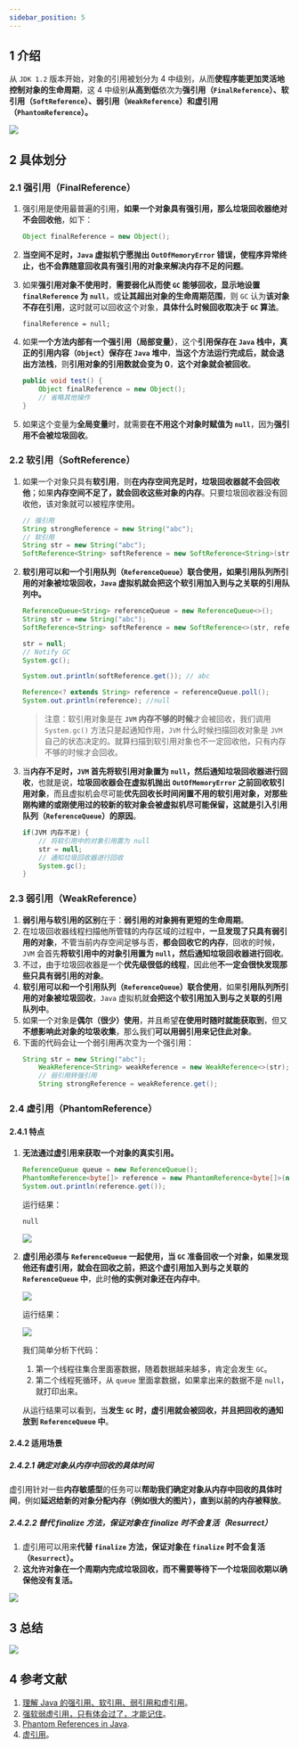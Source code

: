 ```yaml
---
sidebar_position: 5
---
```


## 1 介绍

从 `JDK 1.2` 版本开始，对象的引用被划分为 4 中级别，从而**使程序能更加灵活地控制对象的生命周期**，这 4 中级别**从高到低**依次为**强引用（`FinalReference`）、软引用（`SoftReference`）、弱引用（`WeakReference`）和虚引用（`PhantomReference`）。**

![](https://ricear.com/media/202105//1621914616.5661292.png)

## 2 具体划分

### 2.1 强引用（FinalReference）

1. 强引用是使用最普遍的引用，**如果一个对象具有强引用，那么垃圾回收器绝对不会回收他**，如下：
   
   ```java
   Object finalReference = new Object();
   ```
2. **当空间不足时，`Java` 虚拟机宁愿抛出 `OutOfMemoryError` 错误，使程序异常终止，也不会靠随意回收具有强引用的对象来解决内存不足的问题**。
3. 如果**强引用对象不使用时**，**需要弱化从而使 `GC` 能够回收，显示地设置 `finalReference` 为 `null`**，或**让其超出对象的生命周期范围**，则 `GC` 认为**该对象不存在引用**，这时就可以回收这个对象，**具体什么时候回收取决于 `GC` 算法**。
   
   ```
   finalReference = null;
   ```
4. 如果**一个方法内部有一个强引用（局部变量）**，这个**引用保存在 `Java` 栈中，真正的引用内容（`Object`）保存在 `Java` 堆中**，**当这个方法运行完成后，就会退出方法栈**，则**引用对象的引用数就会变为 0**，**这个对象就会被回收**。
   
   ```java
   public void test() {
       Object finalReference = new Object();
       // 省略其他操作
   }
   ```
5. 如果这个变量为**全局变量**时，就需要**在不用这个对象时赋值为 `null`**，因为**强引用不会被垃圾回收**。

### 2.2 软引用（SoftReference）

1. 如果一个对象只具有**软引用**，则**在内存空间充足时，垃圾回收器就不会回收他**；如果**内存空间不足了，就会回收这些对象的内存**。只要垃圾回收器没有回收他，该对象就可以被程序使用。
   
   ```java
   // 强引用
   String strongReference = new String("abc");
   // 软引用
   String str = new String("abc");
   SoftReference<String> softReference = new SoftReference<String>(str);
   ```
2. **软引用可以和一个引用队列（`ReferenceQueue`）联合使用，如果引用队列所引用的对象被垃圾回收，`Java` 虚拟机就会把这个软引用加入到与之关联的引用队列中。**
   
   ```java
   ReferenceQueue<String> referenceQueue = new ReferenceQueue<>();
   String str = new String("abc");
   SoftReference<String> softReference = new SoftReference<>(str, referenceQueue);
   
   str = null;
   // Notify GC
   System.gc();
   
   System.out.println(softReference.get()); // abc
   
   Reference<? extends String> reference = referenceQueue.poll();
   System.out.println(reference); //null
   ```
   
   > 注意：软引用对象是在 **`JVM` 内存不够的时候**才会被回收，我们调用 `System.gc()` 方法只是起通知作用，`JVM` 什么时候扫描回收对象是 `JVM` 自己的状态决定的。就算扫描到软引用对象也不一定回收他，只有内存不够的时候才会回收。
3. 当**内存不足时，`JVM` 首先将软引用对象置为 `null`，然后通知垃圾回收器进行回收**，也就是说，**垃圾回收器会在虚拟机抛出 `OutOfMemoryError` 之前回收软引用对象**，而且虚拟机会尽可能**优先回收长时间闲置不用的软引用对象，对那些刚构建的或刚使用过的较新的软对象会被虚拟机尽可能保留，这就是引入引用队列（`ReferenceQueue`）的原因**。
   
   ```java
   if(JVM 内存不足) {
       // 将软引用中的对象引用置为 null
       str = null;
       // 通知垃圾回收器进行回收
       System.gc();
   }
   ```

### 2.3 弱引用（WeakReference）

1. **弱引用与软引用的区别**在于：**弱引用的对象拥有更短的生命周期**。
2. 在垃圾回收器线程扫描他所管辖的内存区域的过程中，**一旦发现了只具有弱引用的对象**，不管当前内存空间足够与否，**都会回收它的内存**，回收的时候，`JVM` 会首先**将软引用中的对象引用置为 `null`，然后通知垃圾回收器进行回收**。
3. 不过，由于垃圾回收器是一个**优先级很低的线程**，因此他**不一定会很快发现那些只具有弱引用的对象**。
4. **软引用可以和一个引用队列（`ReferenceQueue`）联合使用**，如果**引用队列所引用的对象被垃圾回收**，`Java` 虚拟机就**会把这个软引用加入到与之关联的引用队列中**。
5. 如果一个对象是**偶尔（很少）使用**，并且希望**在使用时随时就能获取到**，但又**不想影响此对象的垃圾收集**，那么我们**可以用弱引用来记住此对象**。
6. 下面的代码会让一个弱引用再次变为一个强引用：
   ```java
   String str = new String("abc");
       WeakReference<String> weakReference = new WeakReference<>(str);
       // 弱引用转强引用
       String strongReference = weakReference.get();
   ```

### 2.4 虚引用（PhantomReference）

#### 2.4.1 特点

1. **无法通过虚引用来获取一个对象的真实引用。**
   
   ```java
   ReferenceQueue queue = new ReferenceQueue();
   PhantomReference<byte[]> reference = new PhantomReference<byte[]>(new byte[1], queue);
   System.out.println(reference.get());
   ```
   
   运行结果：
   
   ```txt
   null
   ```
   
   ![](https://ricear.com/media/202105//1621914616.5772505.png)
2. **虚引用必须与 `ReferenceQueue` 一起使用，当 `GC` 准备回收一个对象，如果发现他还有虚引用，就会在回收之前，把这个虚引用加入到与之关联的 `ReferenceQueue` 中**，此时**他的实例对象还在内存中**。
   
   ![](https://ricear.com/media/202105//1621914616.5795465.png)
   
   运行结果：
   
   ![](https://ricear.com/media/202105//1621914616.5818026.png)
   
   我们简单分析下代码：
   
   1. 第一个线程往集合里面塞数据，随着数据越来越多，肯定会发生 `GC`。
   2. 第二个线程死循环，从 `queue` 里面拿数据，如果拿出来的数据不是 `null`，就打印出来。
   
   从运行结果可以看到，当**发生 `GC` 时，虚引用就会被回收，并且把回收的通知放到 `ReferenceQueue` 中**。

#### 2.4.2 适用场景

##### 2.4.2.1 确定对象从内存中回收的具体时间

虚引用针对一些**内存敏感型**的任务可以**帮助我们确定对象从内存中回收的具体时间**，例如**延迟给新的对象分配内存（例如很大的图片），直到以前的内存被释放**。

##### 2.4.2.2 替代 finalize 方法，保证对象在 finalize 时不会复活（Resurrect）

1. 虚引用可以用来**代替 `finalize` 方法，保证对象在 `finalize` 时不会复活（`Resurrect`）。**
2. **这允许对象在一个周期内完成垃圾回收，而不需要等待下一个垃圾回收期以确保他没有复活。**

![](https://ricear.com/media/202105//1621914616.5833793.png)

## 3 总结

![](https://ricear.com/media/202105//1621914616.5863366.png)

## 4 参考文献

1. [理解 Java 的强引用、软引用、弱引用和虚引用](https://juejin.cn/post/6844903665241686029)。
2. [强软弱虚引用，只有体会过了，才能记住](https://www.cnblogs.com/CodeBear/p/12447554.html)。
3. [Phantom References in Java](https://www.baeldung.com/java-phantom-reference).
4. [虚引用](https://zh.wikipedia.org/wiki/%E8%99%9A%E5%BC%95%E7%94%A8)。

